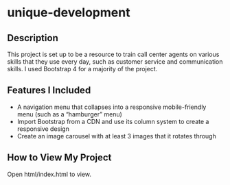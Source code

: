 # unique-development

## Description
This project is set up to be a resource to train call center agents on various skills that they use every day, such as customer service and communication skills. I used Bootstrap 4 for a majority of the project.

## Features I Included

* A navigation menu that collapses into a responsive mobile-friendly menu (such as a “hamburger” menu)
* Import Bootstrap from a CDN and use its column system to create a responsive design
* Create an image carousel with at least 3 images that it rotates through

## How to View My Project

Open html/index.html to view.
